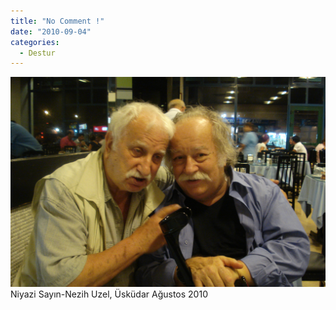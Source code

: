 ```yaml
---
title: "No Comment !"
date: "2010-09-04"
categories: 
  - Destur
---
```


[![dsc07098.JPG](../uploads/2010/09/dsc07098-1.jpg)](../uploads/2010/09/dsc07098-1.jpg "dsc07098.JPG")Niyazi Sayın-Nezih Uzel, Üsküdar Ağustos 2010
